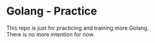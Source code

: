 # Golang - Practice

This repo is just for practicing and training more Golang.<br/>
There is no more intention for now.
